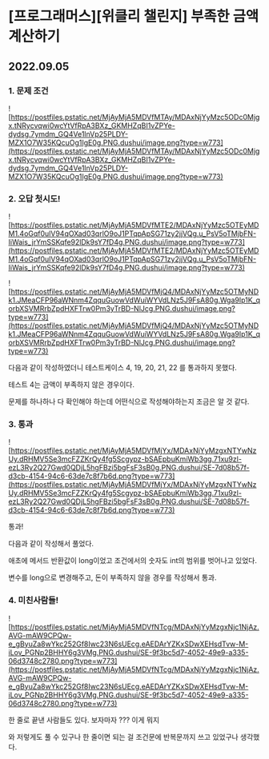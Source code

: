 # [프로그래머스][위클리 챌린지] 부족한 금액 계산하기

## 2022.09.05

### **1. 문제 조건**

![https://postfiles.pstatic.net/MjAyMjA5MDVfMTAy/MDAxNjYyMzc5ODc0Mjgx.tNRycvqwi0wcYtVfRpA3BXz_GKMHZqBI1vZPYe-dydsg.7ymdm_GQ4Ve1lnVp25PLDY-MZX1O7W35KQcuOg1IgE0g.PNG.dushui/image.png?type=w773](https://postfiles.pstatic.net/MjAyMjA5MDVfMTAy/MDAxNjYyMzc5ODc0Mjgx.tNRycvqwi0wcYtVfRpA3BXz_GKMHZqBI1vZPYe-dydsg.7ymdm_GQ4Ve1lnVp25PLDY-MZX1O7W35KQcuOg1IgE0g.PNG.dushui/image.png?type=w773)

### 2. 오답 첫시도!

![https://postfiles.pstatic.net/MjAyMjA5MDVfMTE2/MDAxNjYyMzc5OTEyMDM1.4oGqf0ulV94qOXad03qrlO9oJ1PTqpApSG71zy2jjVQg.u_PsV5oTMjbFN-IiWais_jrYmSSKqfe92lDk9sY7fD4g.PNG.dushui/image.png?type=w773](https://postfiles.pstatic.net/MjAyMjA5MDVfMTE2/MDAxNjYyMzc5OTEyMDM1.4oGqf0ulV94qOXad03qrlO9oJ1PTqpApSG71zy2jjVQg.u_PsV5oTMjbFN-IiWais_jrYmSSKqfe92lDk9sY7fD4g.PNG.dushui/image.png?type=w773)

![https://postfiles.pstatic.net/MjAyMjA5MDVfMjQ4/MDAxNjYyMzc5OTMyNDk1.JMeaCFP96aWNnm4ZqquGuowVdWuiWYVdLNz5J9FsA80g.Wga9Ip1K_qorbXSVMRrbZpdHXFTrw0Pm3yTrBD-NlJcg.PNG.dushui/image.png?type=w773](https://postfiles.pstatic.net/MjAyMjA5MDVfMjQ4/MDAxNjYyMzc5OTMyNDk1.JMeaCFP96aWNnm4ZqquGuowVdWuiWYVdLNz5J9FsA80g.Wga9Ip1K_qorbXSVMRrbZpdHXFTrw0Pm3yTrBD-NlJcg.PNG.dushui/image.png?type=w773)

다음과 같이 작성하였더니 테스트케이스 4, 19, 20, 21, 22 를 통과하지 못했다.

테스트 4는 금액이 부족하지 않은 경우이다.

문제를 하나하나 다 확인해야 하는데 어떤식으로 작성해야하는지 조금은 알 것 같다.

### 3. 통과

![https://postfiles.pstatic.net/MjAyMjA5MDVfMjYx/MDAxNjYyMzgxNTYwNzUy.dRHMV5Se3mcFZZKrQy4fg5Scgypz-bSAEpbuKmiWb3gg.71xu9zl-ezL3Ry2Q27Gwd0QDjL5hgFBzi5bgFsF3sB0g.PNG.dushui/SE-7d08b57f-d3cb-4154-94c6-63de7c8f7b6d.png?type=w773](https://postfiles.pstatic.net/MjAyMjA5MDVfMjYx/MDAxNjYyMzgxNTYwNzUy.dRHMV5Se3mcFZZKrQy4fg5Scgypz-bSAEpbuKmiWb3gg.71xu9zl-ezL3Ry2Q27Gwd0QDjL5hgFBzi5bgFsF3sB0g.PNG.dushui/SE-7d08b57f-d3cb-4154-94c6-63de7c8f7b6d.png?type=w773)

통과!

다음과 같이 작성해서 풀었다.

애초에 메서드 반환값이 long이었고 조건에서의 숫자도 int의 범위를 벗어나고 있었다.

변수를 long으로 변경해주고,  돈이 부족하지 않을 경우를 작성해서 통과.

### 4. 미친사람들!

![https://postfiles.pstatic.net/MjAyMjA5MDVfNTcg/MDAxNjYyMzgxNjc1NjAz.AVG-mAW9CPQw-e_gByuZa8wYkc252Gf8Iwc23N6sUEcg.eAEDArYZKxSDwXEHsdTvw-M-iLov_PGNp2BHHY6g3VMg.PNG.dushui/SE-9f3bc5d7-4052-49e9-a335-06d3748c2780.png?type=w773](https://postfiles.pstatic.net/MjAyMjA5MDVfNTcg/MDAxNjYyMzgxNjc1NjAz.AVG-mAW9CPQw-e_gByuZa8wYkc252Gf8Iwc23N6sUEcg.eAEDArYZKxSDwXEHsdTvw-M-iLov_PGNp2BHHY6g3VMg.PNG.dushui/SE-9f3bc5d7-4052-49e9-a335-06d3748c2780.png?type=w773)

한 줄로 끝낸 사람들도 있다. 보자마자 ??? 이게 뭐지

와 저렇게도 풀 수 있구나 한 줄이면 되는 걸 조건문에 반복문까지 쓰고 있었구나 생각했다.